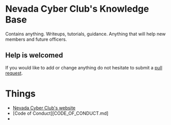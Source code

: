 # Nevada Cyber Club's Knowledge Base
Contains anything. Writeups, tutorials, guidance. Anything that will help new members and future officers.

## Help is welcomed
If you would like to add or change anything do not hesitate to submit a [pull request](https://docs.github.com/en/pull-requests/collaborating-with-pull-requests/proposing-changes-to-your-work-with-pull-requests/creating-a-pull-request-from-a-fork). 

# Things

- [Nevada Cyber Club's website](https://www.nevadacyberclub.com/)
- [Code of Conduct][CODE_OF_CONDUCT.md]
- 
